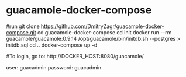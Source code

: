 # guacamole-docker-compose

#run
git clone https://github.com/DmitryZagr/guacamole-docker-compose.git
cd guacamole-docker-compose
cd init 
docker run --rm guacamole/guacamole:0.9.14 /opt/guacamole/bin/initdb.sh --postgres > initdb.sql
cd ..
docker-compose up -d

#To login, go to:
http://DOCKER_HOST:8080/guacamole/

user: 	  guacadmin
password: guacadmin
